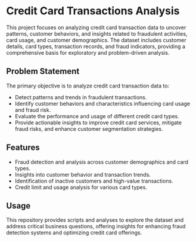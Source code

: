 # Credit Card Transactions Analysis  

This project focuses on analyzing credit card transaction data to uncover patterns, customer behaviors, and insights related to fraudulent activities, card usage, and customer demographics. The dataset includes customer details, card types, transaction records, and fraud indicators, providing a comprehensive basis for exploratory and problem-driven analysis.  

## Problem Statement  
The primary objective is to analyze credit card transaction data to:  
- Detect patterns and trends in fraudulent transactions.  
- Identify customer behaviors and characteristics influencing card usage and fraud risk.  
- Evaluate the performance and usage of different credit card types.  
- Provide actionable insights to improve credit card services, mitigate fraud risks, and enhance customer segmentation strategies.  

## Features  
- Fraud detection and analysis across customer demographics and card types.  
- Insights into customer behavior and transaction trends.  
- Identification of inactive customers and high-value transactions.  
- Credit limit and usage analysis for various card types.  

## Usage  
This repository provides scripts and analyses to explore the dataset and address critical business questions, offering insights for enhancing fraud detection systems and optimizing credit card offerings.
